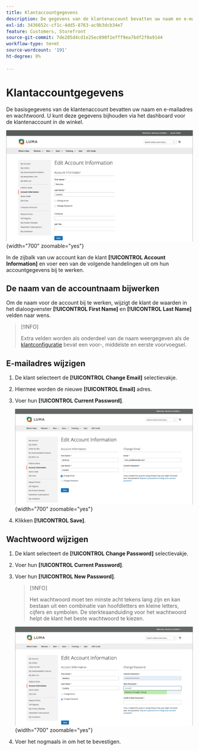 ```yaml
---
title: Klantaccountgegevens
description: De gegevens van de klantenaccount bevatten uw naam en e-mailadres en wachtwoord en kunnen vanaf het dashboard van uw account worden bijgehouden.
exl-id: 3436652c-cf1c-4dd5-8763-ac9b3dcb34e7
feature: Customers, Storefront
source-git-commit: 7de285d4cd1e25ec890f1efff9ea7bdf2f0a9144
workflow-type: tm+mt
source-wordcount: '191'
ht-degree: 0%

---
```


# Klantaccountgegevens

De basisgegevens van de klantenaccount bevatten uw naam en e-mailadres en wachtwoord. U kunt deze gegevens bijhouden via het dashboard voor de klantenaccount in de winkel.

![Accountinformatie over de winkel](assets/account-dashboard-account-information-storefront.png){width="700" zoomable="yes"}

In de zijbalk van uw account kan de klant **[!UICONTROL Account Information]** en voer een van de volgende handelingen uit om hun accountgegevens bij te werken.

## De naam van de accountnaam bijwerken

Om de naam voor de account bij te werken, wijzigt de klant de waarden in het dialoogvenster **[!UICONTROL First Name]** en **[!UICONTROL Last Name]** velden naar wens.

>[!INFO]
>
>Extra velden worden als onderdeel van de naam weergegeven als de [klantconfiguratie](../configuration-reference/customers/customer-configuration.md) bevat een voor-, middelste en eerste voorvoegsel.

## E-mailadres wijzigen

1. De klant selecteert de **[!UICONTROL Change Email]** selectievakje.

1. Hiermee worden de nieuwe **[!UICONTROL Email]** adres.

1. Voer hun **[!UICONTROL Current Password]**.

   ![E-mailadres wijzigen](assets/account-dashboard-account-information-change-email-address.png){width="700" zoomable="yes"}

1. Klikken **[!UICONTROL Save]**.

## Wachtwoord wijzigen

1. De klant selecteert de **[!UICONTROL Change Password]** selectievakje.

1. Voer hun **[!UICONTROL Current Password]**.

1. Voer hun **[!UICONTROL New Password]**.

   >[!INFO]
   >
   >Het wachtwoord moet ten minste acht tekens lang zijn en kan bestaan uit een combinatie van hoofdletters en kleine letters, cijfers en symbolen. De sterkteaanduiding voor het wachtwoord helpt de klant het beste wachtwoord te kiezen.

   ![Wachtwoord wijzigen](assets/account-dashboard-account-information-change-password.png){width="700" zoomable="yes"}

1. Voer het nogmaals in om het te bevestigen.

